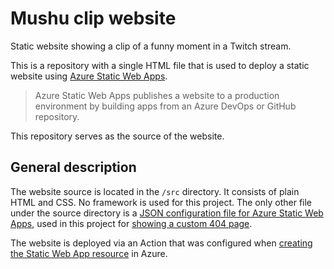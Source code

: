 # Mushu clip website

Static website showing a clip of a funny moment in a Twitch stream.

This is a repository with a single HTML file that is used to deploy a static website using [Azure Static Web Apps](https://learn.microsoft.com/en-us/azure/static-web-apps/).

> Azure Static Web Apps publishes a website to a production environment by building apps from an Azure DevOps or GitHub repository.

This repository serves as the source of the website.

## General description

The website source is located in the `/src` directory. It consists of plain HTML and CSS. No framework is used for this project. The only other file under the source directory is a [JSON configuration file for Azure Static Web Apps](https://learn.microsoft.com/en-us/azure/static-web-apps/configuration), used in this project for [showing a custom 404 page](https://learn.microsoft.com/en-us/azure/static-web-apps/configuration).

The website is deployed via an Action that was configured when [creating the Static Web App resource](https://learn.microsoft.com/en-us/azure/static-web-apps/get-started-portal?tabs=vanilla-javascript&pivots=github) in Azure.
